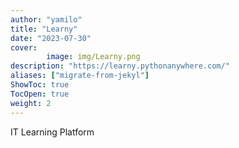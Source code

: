 ```yaml
---
author: "yamilo"
title: "Learny"
date: "2023-07-30"
cover:
        image: img/Learny.png
description: "https://learny.pythonanywhere.com/"
aliases: ["migrate-from-jekyl"]
ShowToc: true
TocOpen: true
weight: 2
---
```

IT Learning Platform
